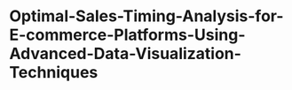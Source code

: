 # Optimal-Sales-Timing-Analysis-for-E-commerce-Platforms-Using-Advanced-Data-Visualization-Techniques